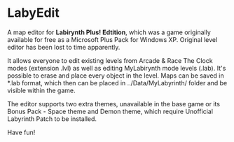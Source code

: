 # LabyEdit
A map editor for **Labirynth Plus! Edtition**, which was a game originally available for free as a Microsoft Plus Pack for Windows XP. Original level editor has been lost to time apparently.

It allows everyone to edit existing levels from Arcade & Race The Clock modes (extension .lvl) as well as editing MyLabirynth mode levels (.lab). It's possible to erase and place every object in the level. Maps can be saved in \*.lab format, which then can be placed in ../Data/MyLabyrinth/ folder and be visible within the game.

The editor supports two extra themes, unavailable in the base game or its Bonus Pack - Space theme and Demon theme, which require Unofficial Labyrinth Patch to be installed.

Have fun!